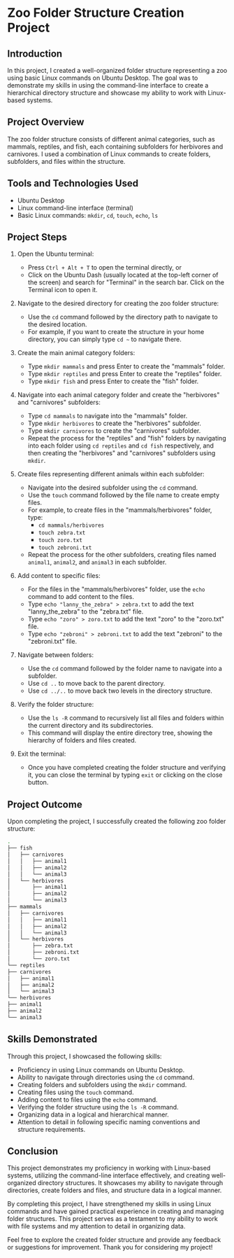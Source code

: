 # Zoo Folder Structure Creation Project

## Introduction

In this project, I created a well-organized folder structure representing a zoo using basic Linux commands on Ubuntu Desktop. The goal was to demonstrate my skills in using the command-line interface to create a hierarchical directory structure and showcase my ability to work with Linux-based systems.

## Project Overview

The zoo folder structure consists of different animal categories, such as mammals, reptiles, and fish, each containing subfolders for herbivores and carnivores. I used a combination of Linux commands to create folders, subfolders, and files within the structure.

## Tools and Technologies Used

- Ubuntu Desktop
- Linux command-line interface (terminal)
- Basic Linux commands: `mkdir`, `cd`, `touch`, `echo`, `ls`

## Project Steps

1. Open the Ubuntu terminal:
   - Press `Ctrl + Alt + T` to open the terminal directly, or
   - Click on the Ubuntu Dash (usually located at the top-left corner of the screen) and search for "Terminal" in the search bar. Click on the Terminal icon to open it.

2. Navigate to the desired directory for creating the zoo folder structure:
   - Use the `cd` command followed by the directory path to navigate to the desired location.
   - For example, if you want to create the structure in your home directory, you can simply type `cd ~` to navigate there.

3. Create the main animal category folders:
   - Type `mkdir mammals` and press Enter to create the "mammals" folder.
   - Type `mkdir reptiles` and press Enter to create the "reptiles" folder.
   - Type `mkdir fish` and press Enter to create the "fish" folder.

4. Navigate into each animal category folder and create the "herbivores" and "carnivores" subfolders:
   - Type `cd mammals` to navigate into the "mammals" folder.
   - Type `mkdir herbivores` to create the "herbivores" subfolder.
   - Type `mkdir carnivores` to create the "carnivores" subfolder.
   - Repeat the process for the "reptiles" and "fish" folders by navigating into each folder using `cd reptiles` and `cd fish` respectively, and then creating the "herbivores" and "carnivores" subfolders using `mkdir`.

5. Create files representing different animals within each subfolder:
   - Navigate into the desired subfolder using the `cd` command.
   - Use the `touch` command followed by the file name to create empty files.
   - For example, to create files in the "mammals/herbivores" folder, type:
     - `cd mammals/herbivores`
     - `touch zebra.txt`
     - `touch zoro.txt`
     - `touch zebroni.txt`
   - Repeat the process for the other subfolders, creating files named `animal1`, `animal2`, and `animal3` in each subfolder.

6. Add content to specific files:
   - For the files in the "mammals/herbivores" folder, use the `echo` command to add content to the files.
   - Type `echo "lanny_the_zebra" > zebra.txt` to add the text "lanny_the_zebra" to the "zebra.txt" file.
   - Type `echo "zoro" > zoro.txt` to add the text "zoro" to the "zoro.txt" file.
   - Type `echo "zebroni" > zebroni.txt` to add the text "zebroni" to the "zebroni.txt" file.

7. Navigate between folders:
   - Use the `cd` command followed by the folder name to navigate into a subfolder.
   - Use `cd ..` to move back to the parent directory.
   - Use `cd ../..` to move back two levels in the directory structure.

8. Verify the folder structure:
   - Use the `ls -R` command to recursively list all files and folders within the current directory and its subdirectories.
   - This command will display the entire directory tree, showing the hierarchy of folders and files created.

9. Exit the terminal:
   - Once you have completed creating the folder structure and verifying it, you can close the terminal by typing `exit` or clicking on the close button.

## Project Outcome

Upon completing the project, I successfully created the following zoo folder structure:

```bash
.
├── fish
│   ├── carnivores
│   │   ├── animal1
│   │   ├── animal2
│   │   └── animal3
│   └── herbivores
│       ├── animal1
│       ├── animal2
│       └── animal3
├── mammals
│   ├── carnivores
│   │   ├── animal1
│   │   ├── animal2
│   │   └── animal3
│   └── herbivores
│       ├── zebra.txt
│       ├── zebroni.txt
│       └── zoro.txt
└── reptiles
├── carnivores
│   ├── animal1
│   ├── animal2
│   └── animal3
└── herbivores
├── animal1
├── animal2
└── animal3
```

## Skills Demonstrated

Through this project, I showcased the following skills:

- Proficiency in using Linux commands on Ubuntu Desktop.
- Ability to navigate through directories using the `cd` command.
- Creating folders and subfolders using the `mkdir` command.
- Creating files using the `touch` command.
- Adding content to files using the `echo` command.
- Verifying the folder structure using the `ls -R` command.
- Organizing data in a logical and hierarchical manner.
- Attention to detail in following specific naming conventions and structure requirements.

## Conclusion

This project demonstrates my proficiency in working with Linux-based systems, utilizing the command-line interface effectively, and creating well-organized directory structures. It showcases my ability to navigate through directories, create folders and files, and structure data in a logical manner.

By completing this project, I have strengthened my skills in using Linux commands and have gained practical experience in creating and managing folder structures. This project serves as a testament to my ability to work with file systems and my attention to detail in organizing data.

Feel free to explore the created folder structure and provide any feedback or suggestions for improvement. Thank you for considering my project!
